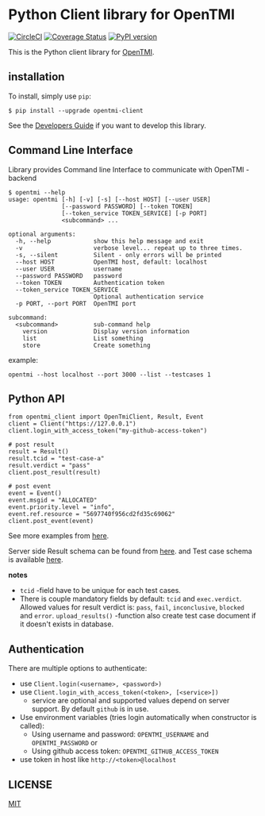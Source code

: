 # Python Client library for OpenTMI

[![CircleCI](https://circleci.com/gh/OpenTMI/opentmi-pyclient/tree/master.svg?style=svg)](https://circleci.com/gh/OpenTMI/opentmi-pyclient/tree/master)
[![Coverage Status](https://coveralls.io/repos/github/OpenTMI/opentmi-pyclient/badge.svg)](https://coveralls.io/github/OpenTMI/opentmi-pyclient)
[![PyPI version](https://badge.fury.io/py/opentmi-client.svg)](https://badge.fury.io/py/opentmi-client)

This is the Python client library for [OpenTMI](https://github.com/opentmi/opentmi).

## installation

To install, simply use `pip`:

`$ pip install --upgrade opentmi-client`

See the [Developers Guide](development.md) if you want to develop this library.

## Command Line Interface

Library provides Command line Interface to communicate with OpenTMI -backend

```
$ opentmi --help
usage: opentmi [-h] [-v] [-s] [--host HOST] [--user USER]
               [--password PASSWORD] [--token TOKEN]
               [--token_service TOKEN_SERVICE] [-p PORT]
               <subcommand> ...

optional arguments:
  -h, --help            show this help message and exit
  -v                    verbose level... repeat up to three times.
  -s, --silent          Silent - only errors will be printed
  --host HOST           OpenTMI host, default: localhost
  --user USER           username
  --password PASSWORD   password
  --token TOKEN         Authentication token
  --token_service TOKEN_SERVICE
                        Optional authentication service
  -p PORT, --port PORT  OpenTMI port

subcommand:
  <subcommand>          sub-command help
    version             Display version information
    list                List something
    store               Create something
```

example:
```
opentmi --host localhost --port 3000 --list --testcases 1
```

## Python API

```
from opentmi_client import OpenTmiClient, Result, Event
client = Client("https://127.0.0.1")
client.login_with_access_token("my-github-access-token")

# post result
result = Result()
result.tcid = "test-case-a"
result.verdict = "pass"
client.post_result(result)

# post event
event = Event()
event.msgid = "ALLOCATED"
event.priority.level = "info",
event.ref.resource = "5697740f956cd2fd35c69062"
client.post_event(event)
```

See more examples from [here](https://github.com/OpenTMI/opentmi-pyclient/tree/master/examples).

Server side Result schema can be found from [here](https://github.com/OpenTMI/opentmi/blob/master/app/models/results.js#L15).
and Test case schema is available [here](https://github.com/OpenTMI/opentmi/blob/master/app/models/testcase.js).

**notes**

* `tcid` -field have to be unique for each test cases.
* There is couple mandatory fields by default: `tcid` and `exec.verdict`. Allowed values for result verdict is: `pass`, `fail`, `inconclusive`, `blocked` and `error`. `upload_results()` -function also create test case document if it doesn't exists in database.

## Authentication

There are multiple options to authenticate:
* use `Client.login(<username>, <password>)`
* use `Client.login_with_access_token(<token>, [<service>])`
  * service are optional and supported values depend on server support.
   By default `github` is in use.
* Use environment variables (tries login automatically when constructor is called):
  * Using username and password: `OPENTMI_USERNAME` and `OPENTMI_PASSWORD` or
  * Using github access token: `OPENTMI_GITHUB_ACCESS_TOKEN`
* use token in host like `http://<token>@localhost`

## LICENSE

[MIT](LICENSE)
